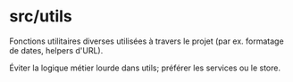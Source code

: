 # src/utils

Fonctions utilitaires diverses utilisées à travers le projet (par ex. formatage de dates, helpers d'URL).

Éviter la logique métier lourde dans utils; préférer les services ou le store.
